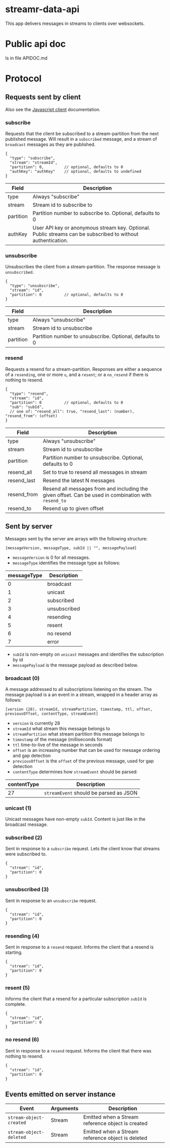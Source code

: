 # streamr-data-api

This app delivers messages in streams to clients over websockets.

# Public api doc

Is in file APIDOC.md

# Protocol

## Requests sent by client

Also see the [Javascript client](https://github.com/streamr-dev/streamr-client) documentation.

### subscribe

Requests that the client be subscribed to a stream-partition from the next published message. Will result in a `subscribed` message, and a stream of `broadcast` messages as they are published.

```
{
  "type": "subscribe",
  "stream": "streamId",
  "partition": 0,         // optional, defaults to 0
  "authKey": "authKey"    // optional, defaults to undefined
}
```

Field     | Description
--------- | --------
type      | Always "subscribe"
stream    | Stream id to subscribe to
partition | Partition number to subscribe to. Optional, defaults to 0
authKey   | User API key or anonymous stream key. Optional. Public streams can be subscribed to without authentication.

### unsubscribe

Unsubscribes the client from a stream-partition. The response message is `unsubscribed`.

```
{
  "type": "unsubscribe",
  "stream": "id",
  "partition": 0          // optional, defaults to 0
}
```

Field     | Description
--------- | --------
type      | Always "unsubscribe"
stream    | Stream id to unsubscribe
partition | Partition number to unsubscribe. Optional, defaults to 0

### resend

Requests a resend for a stream-partition. Responses are either a sequence of a `resending`, one or more `u`, and a `resent`; or a `no_resend` if there is nothing to resend.

```
{
  "type": "resend",
  "stream": "id",
  "partition": 0          // optional, defaults to 0
  "sub": "subId",
  // one of: "resend_all": true, "resend_last": (number), "resend_from": (offset)
}
```

Field     | Description
--------- | --------
type       | Always "unsubscribe"
stream     | Stream id to unsubscribe
partition  | Partition number to unsubscribe. Optional, defaults to 0
resend_all | Set to true to resend all messages in stream
resend_last| Resend the latest N messages
resend_from| Resend all messages from and including the given offset. Can be used in combination with `resend_to`
resend_to  | Resend up to given offset

## Sent by server

Messages sent by the server are arrays with the following structure:

`[messageVersion, messageType, subId || "", messagePayload]`

- `messageVersion` is 0 for all messages.
- `messageType` identifies the message type as follows:

messageType | Description
----------- | -----------
0 | broadcast
1 | unicast
2 | subscribed
3 | unsubscribed
4 | resending
5 | resent
6 | no resend
7 | error

- `subId` is non-empty on `unicast` messages and identifies the subscription by id
- `messagePayload` is the message payload as described below.

### broadcast (0)

A message addressed to all subscriptions listening on the stream. The message payload is a an event in a stream, wrapped in a header array as follows:

`[version (28), streamId, streamPartition, timestamp, ttl, offset, previousOffset, contentType, streamEvent]`

- `version` is currently 28
- `streamId` what stream this message belongs to
- `streamPartition` what stream partition this message belongs to
- `timestamp` of the message (milliseconds format)
- `ttl` time-to-live of the message in seconds
- `offset` is an increasing number that can be used for message ordering and gap detection
- `previousOffset` is the `offset` of the previous message, used for gap detection
- `contentType` determines how `streamEvent` should be parsed:

contentType | Description
----------- | -----------
27          | `streamEvent` should be parsed as JSON

### unicast (1)

Unicast messages have non-empty `subId`. Content is just like in the broadcast message.

### subscribed (2)

Sent in response to a `subscribe` request. Lets the client know that streams were subscribed to.

```
{
  "stream": "id",
  "partition": 0
}
```

### unsubscribed (3)

Sent in response to an `unsubscribe` request.

```
{
  "stream": "id",
  "partition": 0
}
```

### resending (4)

Sent in response to a `resend` request. Informs the client that a resend is starting.

```
{
  "stream": "id",
  "partition": 0
}
```

### resent (5)

Informs the client that a resend for a particular subscription `subId` is complete.

```
{
  "stream": "id",
  "partition": 0
}
```

### no resend (6)

Sent in response to a `resend` request. Informs the client that there was nothing to resend.

```
{
  "stream": "id",
  "partition": 0
}
```

## Events emitted on server instance

Event     | Arguments | Description
--------- | -------- |  ----
`stream-object-created` | Stream | Emitted when a Stream reference object is created
`stream-object-deleted` | Stream | Emitted when a Stream reference object is deleted

